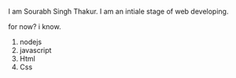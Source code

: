 

I am Sourabh Singh Thakur.  I am an intiale stage of web developing.

for now? i know.

1. nodejs
2. javascript
3. Html 
4. Css


